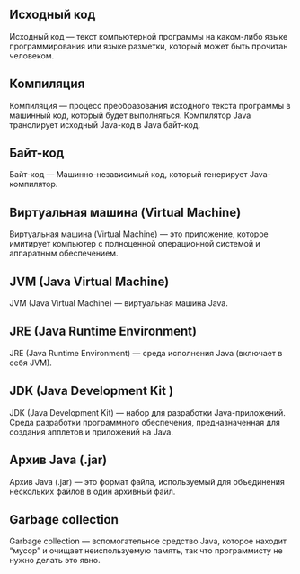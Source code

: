 



## Исходный код
Исходный код — текст компьютерной программы на каком-либо языке программирования или языке разметки, который может быть 
прочитан человеком.

## Компиляция
Компиляция — процесс преобразования исходного текста программы в машинный код, который будет выполняться. 
Компилятор Java транслирует исходный Java-код в Java байт-код.

## Байт-код
Байт-код — Машинно-независимый код, который генерирует Java-компилятор.

## Виртуальная машина (Virtual Machine)
Виртуальная машина (Virtual Machine) — это приложение, которое имитирует компьютер с полноценной операционной системой 
и аппаратным обеспечением.

## JVM (Java Virtual Machine)
JVM (Java Virtual Machine) — виртуальная машина Java.

## JRE (Java Runtime Environment)
JRE (Java Runtime Environment) — среда исполнения Java (включает в себя JVM).

## JDK (Java Development Kit )
JDK (Java Development Kit) — набор для разработки Java-приложений. Среда разработки программного обеспечения, 
предназначенная для создания апплетов и приложений на Java.

## Архив Java (.jar)
Архив Java (.jar) — это формат файла, используемый для объединения нескольких файлов в один архивный файл.

## Garbage collection
Garbage collection — вспомогательное средство Java, которое находит “мусор” и очищает неиспользуемую память, 
так что программисту не нужно делать это явно.